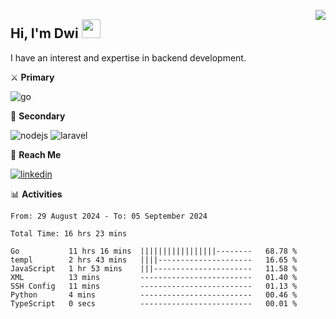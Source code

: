 [<img src="https://komarev.com/ghpvc/?username=masred&color=green&style=flat-square&label=Profile+Views" align="right">](github.com/masred)

## Hi, I'm Dwi <img src="https://raw.githubusercontent.com/MartinHeinz/MartinHeinz/master/wave.gif" width="30px">

I have an interest and expertise in backend development.

⚔️ **Primary**

![go](https://img.shields.io/badge/---?logo=go&label=Golang&style=social)

🔪 **Secondary**

![nodejs](https://img.shields.io/badge/---?logo=node.js&label=Node.js&style=social&logoColor=green)
![laravel](https://img.shields.io/badge/---?logo=laravel&label=Laravel&style=social)

🔗 **Reach Me**

[![linkedin](https://img.shields.io/badge/---?logo=linkedin&label=LinkedIn&style=social)](https://linkedin.com/in/dwifitriyanto)

📊 **Activities**

<!--START_SECTION:waka-->

```all_time
From: 29 August 2024 - To: 05 September 2024

Total Time: 16 hrs 23 mins

Go           11 hrs 16 mins  |||||||||||||||||--------   68.78 %
templ        2 hrs 43 mins   ||||---------------------   16.65 %
JavaScript   1 hr 53 mins    |||----------------------   11.58 %
XML          13 mins         -------------------------   01.40 %
SSH Config   11 mins         -------------------------   01.13 %
Python       4 mins          -------------------------   00.46 %
TypeScript   0 secs          -------------------------   00.01 %
```

<!--END_SECTION:waka-->
